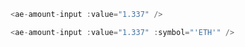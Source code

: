 ```js
<ae-amount-input :value="1.337" />
```

```js
<ae-amount-input :value="1.337" :symbol="'ETH'" />
```
